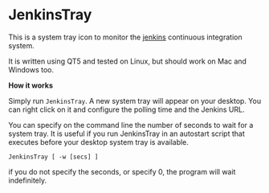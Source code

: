 JenkinsTray
===========

This is a system tray icon to monitor the
[jenkins](https://jenkins-ci.org/) continuous integration system.

It is written using QT5 and tested on Linux, but should work on Mac
and Windows too.

**How it works**

Simply run `JenkinsTray`. A new system tray will appear on your
desktop. You can right click on it and configure the polling time and
the Jenkins URL.

You can specify on the command line the number of seconds to wait for
a system tray. It is useful if you run JenkinsTray in an autostart
script that executes before your desktop system tray is available.

```
JenkinsTray [ -w [secs] ]
```
if you do not specify the seconds, or specify 0, the program will wait
indefinitely.
